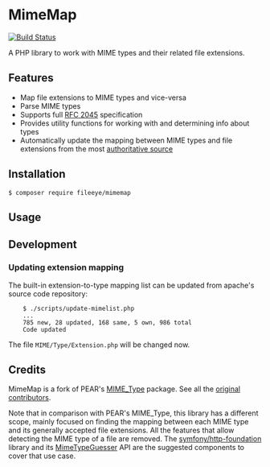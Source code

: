 # MimeMap

[![Build Status](https://secure.travis-ci.org/FileEye/MimeMap.png?branch=master)](https://travis-ci.org/FileEye/MimeMap)

A PHP library to work with MIME types and their related file extensions.


## Features

- Map file extensions to MIME types and vice-versa
- Parse MIME types
- Supports full [RFC 2045](https://www.ietf.org/rfc/rfc2045.txt) specification
- Provides utility functions for working with and determining info about types
- Automatically update the mapping between MIME types and file extensions from the
  most [authoritative source](http://svn.apache.org/viewvc/httpd/httpd/trunk/docs/conf/mime.types?view=co)


## Installation

```
$ composer require fileeye/mimemap
```


## Usage


## Development


### Updating extension mapping

The built-in extension-to-type mapping list can be updated from apache's source
code repository:

```
    $ ./scripts/update-mimelist.php
    ...
    785 new, 28 updated, 168 same, 5 own, 986 total
    Code updated
```

The file ```MIME/Type/Extension.php``` will be changed now.


## Credits

MimeMap is a fork of PEAR's [MIME_Type](https://github.com/pear/MIME_Type) package.
See all the [original contributors](https://github.com/pear/MIME_Type/graphs/contributors).

Note that in comparison with PEAR's MIME_Type, this library has a different scope,
mainly focused on finding the mapping between each MIME type and its generally
accepted file extensions.
All the features that allow detecting the MIME type of a file are removed. The
[symfony/http-foundation](https://github.com/symfony/http-foundation) library and its
[MimeTypeGuesser](https://api.symfony.com/master/Symfony/Component/HttpFoundation/File/MimeType/MimeTypeGuesser.html) API are the suggested components to cover that use case.

